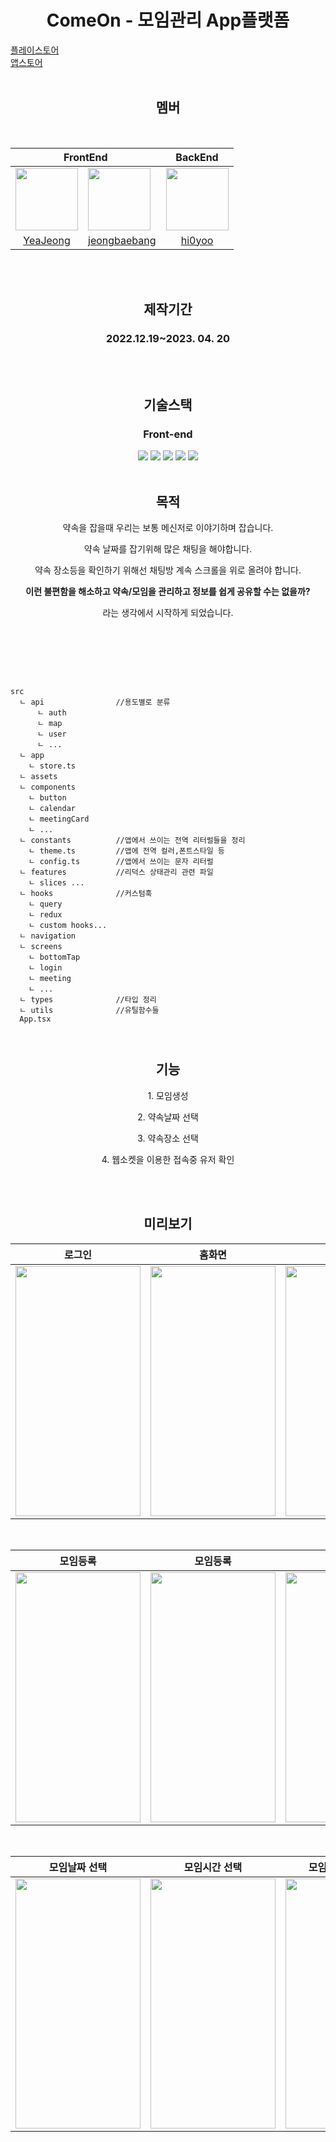 <h1 align="center">ComeOn - 모임관리 App플랫폼</h1>
<a href="https://play.google.com/store/apps/details?id=com.comeon.app">플레이스토어</a><br>
<a href="
1:45
https://apps.apple.com/kr/app/come-on-%EC%97%AC%EA%B8%B0%EB%A1%9C-%EB%AA%A8%EC%97%AC/id6447347168">앱스토어</a>
<br>
<br>

<div align="center">
<h2>멤버</h2>
<br>
<table>
<thead>
    <th style="text-align:center" colspan="2">
    FrontEnd
    </th>
    <th style="text-align:center">
    BackEnd
    </th>
</thead>
<tr>
<td>
<img src="https://github.com/Come-On-App/Come-On-Frontend/assets/28006318/130d3ce6-4bd9-4471-a754-db3c80a9ae93" width="100",height="100">
</td>
<td>
<img src="https://github.com/Come-On-App/Come-On-Frontend/assets/28006318/b62e2f9a-a36d-4de0-9a28-cd6152432797" width="100",height="100">
</td>
<td>
<img src="https://github.com/Come-On-App/Come-On-Frontend/assets/28006318/9ac4e4b5-e046-4907-8eb9-78dd312f7ee6" width="100", height="100">
</td>
</tr>
<tr align="center">
<td>
<a href="https://github.com/bananana0118">YeaJeong</a>
</td>
<td>
<a href="https://github.com/jeongbaebang">jeongbaebang</a>
</td>
<td>
<a href="https://github.com/hi0yoo">hi0yoo</a>
</td>
</tr>
</table>
<br>
<br>
<h2>제작기간</h2>
<h3>2022.12.19~2023. 04. 20</h3>
<br>
<br>
<h2>기술스택</h2>
<h3> Front-end</h3>
<img src="https://img.shields.io/badge/Typescript-3178C6?style=for-the-badge&logo=typescript&logoColor=white">
<img src="https://img.shields.io/badge/ReactNative-61DAFB?style=for-the-badge&logo=react&logoColor=white">
<img src="https://img.shields.io/badge/reactquery-FF4154?style=for-the-badge&logo=react&logoColor=white">
<img src="https://img.shields.io/badge/uikit-2396F3?style=for-the-badge&logo=uikit&logoColor=white">
<img src="https://img.shields.io/badge/figma-F24E1E?style=for-the-badge&logo=uikit&logoColor=white">

<br>
<br>
<h2>목적</h2>

<p>약속을 잡을때 우리는 보통 메신저로 이야기하며 잡습니다.</p>
<p>약속 날짜를 잡기위해 많은 채팅을 해야합니다.</p>
<p>약속 장소등을 확인하기 위해선 채팅방 계속 스크롤을 위로 올려야 합니다.</p>
<p><b>이런 불편함을 해소하고 약속/모임을 관리하고 정보를 쉽게 공유할 수는 없을까?</b></p> 
<p>라는 생각에서 시작하게 되었습니다.</p>
<br>
<br>

<br>
<br>
<div align="left">
<pre>
<code>
src
  ㄴ api                //용도별로 분류
      ㄴ auth
      ㄴ map
      ㄴ user
      ㄴ ...
  ㄴ app
    ㄴ store.ts
  ㄴ assets
  ㄴ components
    ㄴ button
    ㄴ calendar
    ㄴ meetingCard
    ㄴ ...
  ㄴ constants          //앱에서 쓰이는 전역 리터럴들을 정리
    ㄴ theme.ts         //앱에 전역 컬러,폰트스타일 등
    ㄴ config.ts        //앱에서 쓰이는 문자 리터럴
  ㄴ features           //리덕스 상태관리 관련 파일
    ㄴ slices ...
  ㄴ hooks              //커스텀훅
    ㄴ query
    ㄴ redux
    ㄴ custom hooks...
  ㄴ navigation
  ㄴ screens
    ㄴ bottomTap
    ㄴ login
    ㄴ meeting
    ㄴ ...
  ㄴ types              //타입 정리
  ㄴ utils              //유틸함수들
  App.tsx
</pre>
</code>
</div>

<h2>기능</h2>

<p>1. 모임생성</p>
<p>2. 약속날짜 선택</p>
<p>3. 약속장소 선택</p>
<p>4. 웹소켓을 이용한 접속중 유저 확인</p>

<br>
<br>
    
<h2>미리보기</h2>

<table  style="margin-left: auto; margin-right: auto;">
<thead>
<tr >
<th  style="text-align:center">로그인</th>
<th  style="text-align:center">홈화면</th>
<th  style="text-align:center">로그인</th>
<th  style="text-align:center">마이페이지</th>
</tr>
</thead>
<tbody>
<tr>
<td>
<img src="https://github.com/Come-On-App/Come-On-Frontend/assets/28006318/e59cfaa6-309d-4c9a-83cf-5bffd3320914" width="200" height="400"/>
</td>
<td>
<img src="https://github.com/Come-On-App/Come-On-Frontend/assets/28006318/c621113c-9a63-495a-968c-b60c02af5781" width="200" height="400"/>
</td>
<td>
<img src="https://github.com/Come-On-App/Come-On-Frontend/assets/28006318/9f0ebd84-e6fa-4ad3-bd8a-d816545fb46d" width="200" height="400"/>
</td>
<td>
<img src="https://github.com/Come-On-App/Come-On-Frontend/assets/28006318/09f67699-23bf-4215-adbe-f2016b566dcd" width="200" height="400"/>
</td>
</tr>
</tbody>
</table>
<br>
<table  style="margin-left: auto; margin-right: auto;">
<thead>
<tr >
<th  style="text-align:center">모임등록</th>
<th  style="text-align:center">모임등록</th>
<th  style="text-align:center">모임메인</th>
<th  style="text-align:center">모임장소선택</th>
</tr>
</thead>
<tbody>
<tr>
<td>
<img src="https://github.com/Come-On-App/Come-On-Frontend/assets/28006318/c60d8171-c27b-49c0-b1d7-94aa3fc4b24c" width="200" height="400"/>
</td>
<td>
<img src="https://github.com/Come-On-App/Come-On-Frontend/assets/28006318/6b9f9085-959f-412b-9b46-acf27452aff9" width="200" height="400"/>
</td>
<td>
<img src="https://github.com/Come-On-App/Come-On-Frontend/assets/28006318/174280e6-f30f-4063-bc79-18d1ecfe0b2d" width="200" height="400"/>
</td>
<td>
<img src="https://github.com/Come-On-App/Come-On-Frontend/assets/28006318/e5535fb3-1a2c-40d2-9a91-d8a21fc94202" width="200" height="400"/>
</td>
</tr>
</tbody>
</table>
<br>
<table  style="margin-left: auto; margin-right: auto;">
<thead>
<tr >
<th  style="text-align:center">모임날짜 선택</th>
<th  style="text-align:center">모임시간 선택</th>
<th  style="text-align:center">모임 초대코드 생성</th>
<th  style="text-align:center">초대코드 입력페이지</th>
</tr>
</thead>
<tbody>
<tr>
<td>
<img src="https://github.com/Come-On-App/Come-On-Frontend/assets/28006318/3d1818a5-035b-4d43-8ca6-7c0869649a09" width="200" height="400"/>
</td>
<td>
<img src="https://github.com/Come-On-App/Come-On-Frontend/assets/28006318/264f823f-c019-4937-9b2b-fc2df5357546" width="200" height="400"/>
</td>
<td>
<img src="https://github.com/Come-On-App/Come-On-Frontend/assets/28006318/cd4e9951-3fdb-4634-9181-078fa96d93f9" width="200" height="400"/>
</td>
<td>
<img src="https://github.com/Come-On-App/Come-On-Frontend/assets/28006318/e773ac5b-493b-48c1-a2e8-0a1b7452aa27" width="200" height="400"/>
</td>
</tr>
</tbody>
</table>
</div>
